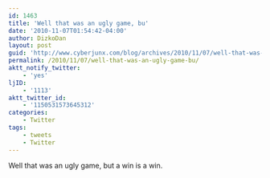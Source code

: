 ```yaml
---
id: 1463
title: 'Well that was an ugly game, bu'
date: '2010-11-07T01:54:42-04:00'
author: DizkoDan
layout: post
guid: 'http://www.cyberjunx.com/blog/archives/2010/11/07/well-that-was-an-ugly-game-bu/'
permalink: /2010/11/07/well-that-was-an-ugly-game-bu/
aktt_notify_twitter:
    - 'yes'
ljID:
    - '1113'
aktt_twitter_id:
    - '1150531573645312'
categories:
    - Twitter
tags:
    - tweets
    - Twitter
---
```


Well that was an ugly game, but a win is a win.